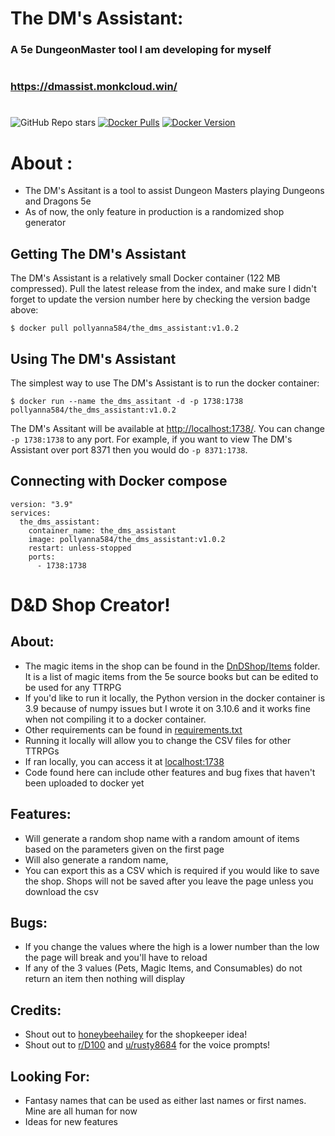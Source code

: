 # The DM's Assistant:
### A 5e DungeonMaster tool I am developing for myself
#
### https://dmassist.monkcloud.win/
#

![GitHub Repo stars](https://img.shields.io/github/stars/Pollyanna584/DnD?style=social)
[![Docker Pulls](https://img.shields.io/docker/pulls/pollyanna584/the_dms_assistant.svg)](https://hub.docker.com/r/pollyanna584/the_dms_assistant)
[![Docker Version](https://img.shields.io/docker/v/pollyanna584/the_dms_assistant?sort=semver)](https://hub.docker.com/r/pollyanna584/the_dms_assistant)

# About :
- The DM's Assitant is a tool to assist Dungeon Masters playing Dungeons and Dragons 5e
- As of now, the only feature in production is a randomized shop generator

## Getting The DM's Assistant

The DM's Assistant is a relatively small Docker container (122 MB compressed). Pull the latest release from the index, and make sure I didn't forget to update the version number here by checking the version badge above:

    $ docker pull pollyanna584/the_dms_assistant:v1.0.2

## Using The DM's Assistant

The simplest way to use The DM's Assistant is to run the docker container:

    $ docker run --name the_dms_assitant -d -p 1738:1738 pollyanna584/the_dms_assistant:v1.0.2

The DM's Assitant will be available at [http://localhost:1738/](http://localhost:1738/). You can change `-p 1738:1738` to any port. For example, if you want to view The DM's Assistant over port 8371 then you would do `-p 8371:1738`.

## Connecting with Docker compose

    version: "3.9"
    services:
      the_dms_assistant:
        container_name: the_dms_assistant
        image: pollyanna584/the_dms_assistant:v1.0.2
        restart: unless-stopped
        ports:
          - 1738:1738

# D&D Shop Creator!
## About:
- The magic items in the shop can be found in the [DnDShop/Items](https://github.com/Pollyanna584/DnD/tree/main/DnDShop/Items) folder.  It is a list of magic items from the 5e source books but can be edited to be used for any TTRPG
- If you'd like to run it locally, the Python version in the docker container is 3.9 because of numpy issues but I wrote it on 3.10.6 and it works fine when not compiling it to a docker container. 
- Other requirements can be found in [requirements.txt](https://github.com/Pollyanna584/DnD/blob/main/requirements.txt)
- Running it locally will allow you to change the CSV files for other TTRPGs
- If ran locally, you can access it at [localhost:1738](localhost:1738)
- Code found here can include other features and bug fixes that haven't been uploaded to docker yet

## Features:
- Will generate a random shop name with a random amount of items based on the parameters given on the first page
- Will also generate a random name, 
- You can export this as a CSV which is required if you would like to save the shop.  Shops will not be saved after you leave the page unless you download the csv

## Bugs:
- If you change the values where the high is a lower number than the low the page will break and you'll have to reload
- If any of the 3 values (Pets, Magic Items, and Consumables) do not return an item then nothing will display

## Credits:
- Shout out to [honeybeehailey](https://www.twitch.tv/honeybeehailey) for the shopkeeper idea!
- Shout out to [r/D100](https://www.reddit.com/r/d100/) and [u/rusty8684](https://www.reddit.com/user/rusty8684) for the voice prompts!

## Looking For:
- Fantasy names that can be used as either last names or first names.  Mine are all human for now
- Ideas for new features